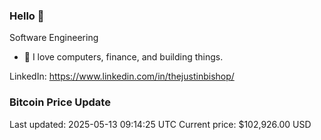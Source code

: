 ### Hello 🤙  

Software Engineering

- 🔭 I love computers, finance, and building things.
  
LinkedIn: https://www.linkedin.com/in/thejustinbishop/  


































### Bitcoin Price Update
Last updated: 2025-05-13 09:14:25 UTC
Current price: $102,926.00 USD
